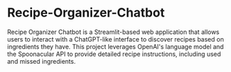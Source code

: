 # Recipe-Organizer-Chatbot
Recipe Organizer Chatbot is a Streamlit-based web application that allows users to interact with a ChatGPT-like interface to discover recipes based on ingredients they have. This project leverages OpenAI's language model and the Spoonacular API to provide detailed recipe instructions, including used and missed ingredients.
